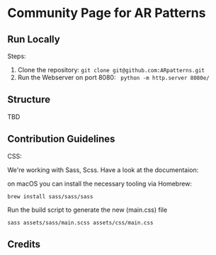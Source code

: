 # Community Page for AR Patterns

## Run Locally

Steps:

1. Clone the repository: ``git clone git@github.com:ARpatterns.git``
2. Run the Webserver on port 8080: `` python -m http.server 8080e/``

## Structure

TBD

## Contribution Guidelines

CSS: 

We're working with Sass, Scss. Have a look at the documentaion: 

on macOS you can install the necessary tooling via Homebrew:

```
brew install sass/sass/sass

```

Run the build script to generate the new (main.css) file

```
sass assets/sass/main.scss assets/css/main.css
```

## Credits
